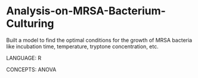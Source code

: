 # Analysis-on-MRSA-Bacterium-Culturing
Built a model to find the optimal conditions for the growth of  MRSA bacteria like  incubation time, temperature, tryptone concentration, etc.

LANGUAGE: R

CONCEPTS: ANOVA

